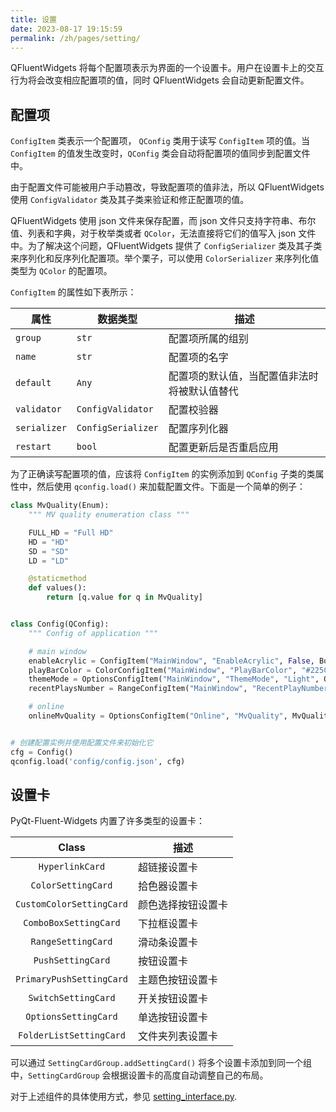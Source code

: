 ```yaml
---
title: 设置
date: 2023-08-17 19:15:59
permalink: /zh/pages/setting/
---
```


QFluentWidgets 将每个配置项表示为界面的一个设置卡。用户在设置卡上的交互行为将会改变相应配置项的值，同时 QFluentWidgets 会自动更新配置文件。

## 配置项

 `ConfigItem` 类表示一个配置项， `QConfig` 类用于读写 `ConfigItem` 项的值。当 `ConfigItem` 的值发生改变时，`QConfig` 类会自动将配置项的值同步到配置文件中。

由于配置文件可能被用户手动篡改，导致配置项的值非法，所以 QFluentWidgets 使用 `ConfigValidator` 类及其子类来验证和修正配置项的值。

QFluentWidgets 使用 json 文件来保存配置，而 json 文件只支持字符串、布尔值、列表和字典，对于枚举类或者 `QColor`，无法直接将它们的值写入 json 文件中。为了解决这个问题，QFluentWidgets 提供了 `ConfigSerializer` 类及其子类来序列化和反序列化配置项。举个栗子，可以使用 `ColorSerializer` 来序列化值类型为 `QColor` 的配置项。

`ConfigItem` 的属性如下表所示：

| 属性         | 数据类型           | 描述                                         |
| ------------ | ------------------ | -------------------------------------------- |
| `group`      | `str`              | 配置项所属的组别                             |
| `name`       | `str`              | 配置项的名字                                 |
| `default`    | `Any`              | 配置项的默认值，当配置值非法时将被默认值替代 |
| `validator`  | `ConfigValidator`  | 配置校验器                                   |
| `serializer` | `ConfigSerializer` | 配置序列化器                                 |
| `restart`    | `bool`             | 配置更新后是否重启应用                       |

为了正确读写配置项的值，应该将 `ConfigItem` 的实例添加到 `QConfig` 子类的类属性中，然后使用 `qconfig.load()` 来加载配置文件。下面是一个简单的例子：

```python
class MvQuality(Enum):
    """ MV quality enumeration class """

    FULL_HD = "Full HD"
    HD = "HD"
    SD = "SD"
    LD = "LD"

    @staticmethod
    def values():
        return [q.value for q in MvQuality]


class Config(QConfig):
    """ Config of application """

    # main window
    enableAcrylic = ConfigItem("MainWindow", "EnableAcrylic", False, BoolValidator())
    playBarColor = ColorConfigItem("MainWindow", "PlayBarColor", "#225C7F")
    themeMode = OptionsConfigItem("MainWindow", "ThemeMode", "Light", OptionsValidator(["Light", "Dark", "Auto"]), restart=True)
    recentPlaysNumber = RangeConfigItem("MainWindow", "RecentPlayNumbers", 300, RangeValidator(10, 300))

    # online
    onlineMvQuality = OptionsConfigItem("Online", "MvQuality", MvQuality.FULL_HD, OptionsValidator(MvQuality), EnumSerializer(MvQuality))


# 创建配置实例并使用配置文件来初始化它
cfg = Config()
qconfig.load('config/config.json', cfg)
```

## 设置卡

PyQt-Fluent-Widgets 内置了许多类型的设置卡：

|          Class           | 描述               |
| :----------------------: | ------------------ |
|     `HyperlinkCard`      | 超链接设置卡       |
|    `ColorSettingCard`    | 拾色器设置卡       |
| `CustomColorSettingCard` | 颜色选择按钮设置卡 |
|  `ComboBoxSettingCard`   | 下拉框设置卡       |
|    `RangeSettingCard`    | 滑动条设置卡       |
|    `PushSettingCard`     | 按钮设置卡         |
| `PrimaryPushSettingCard` | 主题色按钮设置卡   |
|   `SwitchSettingCard`    | 开关按钮设置卡     |
|   `OptionsSettingCard`   | 单选按钮设置卡     |
| `FolderListSettingCard`  | 文件夹列表设置卡   |

可以通过 `SettingCardGroup.addSettingCard()` 将多个设置卡添加到同一个组中，`SettingCardGroup` 会根据设置卡的高度自动调整自己的布局。

对于上述组件的具体使用方式，参见 [setting_interface.py](https://github.com/zhiyiYo/PyQt-Fluent-Widgets/blob/master/examples/settings/setting_interface.py).



